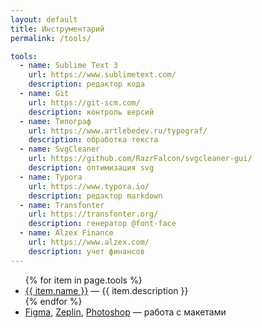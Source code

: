 ```yaml
---
layout: default
title: Инструментарий
permalink: /tools/

tools:
  - name: Sublime Text 3
    url: https://www.sublimetext.com/
    description: редактор кода
  - name: Git
    url: https://git-scm.com/
    description: контроль версий
  - name: Типограф
    url: https://www.artlebedev.ru/typograf/
    description: обработка текста
  - name: SvgCleaner
    url: https://github.com/RazrFalcon/svgcleaner-gui/
    description: оптимизация svg
  - name: Typora
    url: https://www.typora.io/
    description: редактор markdown
  - name: Transfonter
    url: https://transfonter.org/
    description: генератор @font-face
  - name: Alzex Finance
    url: https://www.alzex.com/
    description: учет финансов
---
```


<ul class="mt-0">
    {% for item in page.tools %}
    <li>
        <a href="{{ item.url }}" rel="noopener noreferrer" target="_blank">{{ item.name }}</a>&nbsp;&mdash; {{ item.description }}
    </li>
    {% endfor %}
    <li>
        <a href="https://www.figma.com/" rel="noopener noreferrer" target="_blank">Figma</a>, <a href="https://zeplin.io/" rel="noopener noreferrer" target="_blank">Zeplin</a>, <a href="https://www.adobe.com/ru/products/photoshop.html" rel="noopener noreferrer" target="_blank">Photoshop</a>&nbsp;&mdash; работа с&nbsp;макетами
    </li>
</ul>
